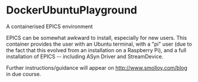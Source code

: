 # DockerUbuntuPlayground
A containerised EPICS environment

EPICS can be somewhat awkward to install, especially for new users.  This container provides the
user with an Ubuntu terminal, with a "pi" user (due to the fact that this evolved from an installation
on a Raspberry Pi), and a full installation of EPICS -- including ASyn Driver and StreamDevice.

Further instructions/guidance will appear on http://www.smolloy.com/blog in due course.
